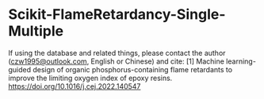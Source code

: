 # Scikit-FlameRetardancy-Single-Multiple

If using the database and related things, please contact the author (czw1995@outlook.com, English or Chinese) and cite:
[1] Machine learning-guided design of organic phosphorus-containing flame retardants to improve the limiting oxygen index of epoxy resins. https://doi.org/10.1016/j.cej.2022.140547
